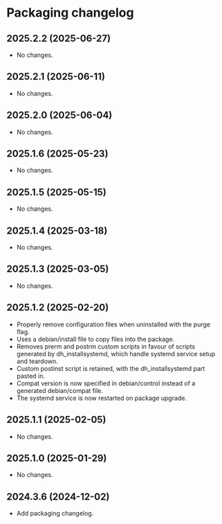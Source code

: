 # Packaging changelog

## 2025.2.2 (2025-06-27)

- No changes.

## 2025.2.1 (2025-06-11)

- No changes.

## 2025.2.0 (2025-06-04)

- No changes.

## 2025.1.6 (2025-05-23)

- No changes.

## 2025.1.5 (2025-05-15)

- No changes.

## 2025.1.4 (2025-03-18)

- No changes.

## 2025.1.3 (2025-03-05)

- No changes.

## 2025.1.2 (2025-02-20)

- Properly remove configuration files when uninstalled with the purge flag.
- Uses a debian/install file to copy files into the package.
- Removes prerm and postrm custom scripts in favour of scripts generated by dh_installsystemd, which handle systemd service setup and teardown.
- Custom postinst script is retained, with the dh_installsystemd part pasted in.
- Compat version is now specified in debian/control instead of a generated debian/compat file.
- The systemd service is now restarted on package upgrade.

## 2025.1.1 (2025-02-05)

- No changes.

## 2025.1.0 (2025-01-29)

- No changes.

## 2024.3.6 (2024-12-02)

- Add packaging changelog.
